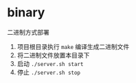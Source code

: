 # binary

二进制方式部署

1. 项目根目录执行 `make` 编译生成二进制文件
2. 将二进制文件放置本目录下
3. 启动 `./server.sh start`
4. 停止 `./server.sh stop`
